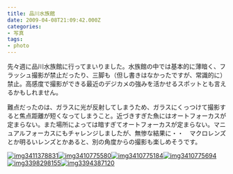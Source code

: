```yaml
---
title: 品川水族館
date: 2009-04-08T21:09:42.000Z
categories:
- 写真
tags:
- photo
---
```

先々週に品川水族館に行ってまいりました。水族館の中では基本的に薄暗く、フラッシュ撮影が禁止だったり、三脚も（但し書きはなかったですが、常識的に）禁止。高感度で撮影ができる最近のデジカメの強みを活かせるスポットとも言えるかもしれません。

<!-- more -->

難点だったのは、ガラスに光が反射してしまうため、ガラスにくっつけて撮影すると焦点距離が短くなってしまうこと。近づきすぎた魚にはオートフォーカスが定まらない。また場所によっては暗すぎてオートフォーカスが定まらない。マニュアルフォーカスにもチャレンジしましたが、無惨な結果に・・　マクロレンズとか明るいレンズとかあると、別の角度からの撮影も楽しめそうです。

[![](http://farm4.static.flickr.com/3600/3411378831_063beaa43e_m.jpg "img3411378831")](http://farm4.static.flickr.com/3600/3411378831_063beaa43e_b.jpg)[![](http://farm4.static.flickr.com/3556/3410775580_b2125f0a4e_m.jpg "img3410775580")](http://farm4.static.flickr.com/3556/3410775580_b2125f0a4e_b.jpg)[![](http://farm4.static.flickr.com/3307/3410775184_45d75a42df_m.jpg "img3410775184")](http://farm4.static.flickr.com/3307/3410775184_45d75a42df_b.jpg)[![](http://farm4.static.flickr.com/3659/3410775694_70a7a2875e_m.jpg "img3410775694")](http://farm4.static.flickr.com/3659/3410775694_70a7a2875e_b.jpg)[![](http://farm4.static.flickr.com/3101/3398298155_628a546799_m.jpg "img3398298155")](http://farm4.static.flickr.com/3101/3398298155_628a546799_b.jpg)[![](http://farm4.static.flickr.com/3438/3394387120_26d579a197_m.jpg "img3394387120")](http://farm4.static.flickr.com/3438/3394387120_26d579a197_b.jpg)
